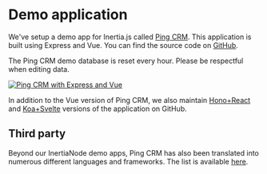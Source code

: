 # Demo application

We've setup a demo app for Inertia.js called [Ping CRM](https://demo.inertianode.com). This application is built using Express and Vue. You can find the source code on [GitHub](https://github.com/InertiaNode/PingCRM-Express-Vue).

The Ping CRM demo database is reset every hour. Please be respectful when editing data.

[![Ping CRM with Express and Vue](https://inertiajs.com/pingcrm.png)](https://demo.inertianode.com)

In addition to the Vue version of Ping CRM, we also maintain [Hono+React](https://github.com/InertiaNode/PingCRM-Hono-React) and [Koa+Svelte](https://github.com/InertiaNode/PingCRM-Koa-Svelte) versions of the application on GitHub.

## Third party

Beyond our InertiaNode demo apps, Ping CRM has also been translated into numerous different languages and frameworks. The list is available [here](https://inertiajs.com/demo-application#third-party).
